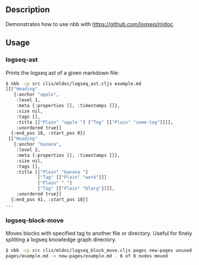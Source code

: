 ## Description

Demonstrates how to use nbb with https://github.com/logseq/mldoc.

## Usage

### logseq-ast

Prints the logseq ast of a given markdown file:

```sh
$ nbb -cp src clis/mldoc/logseq_ast.cljs example.md
[[["Heading"
   {:anchor "apple",
    :level 1,
    :meta {:properties [], :timestamps []},
    :size nil,
    :tags [],
    :title [["Plain" "apple "] ["Tag" [["Plain" "some-tag"]]]],
    :unordered true}]
  {:end_pos 18, :start_pos 0}]
 [["Heading"
   {:anchor "banana",
    :level 2,
    :meta {:properties [], :timestamps []},
    :size nil,
    :tags [],
    :title [["Plain" "banana "]
            ["Tag" [["Plain" "work"]]]
            ["Plain" " "]
            ["Tag" [["Plain" "blarg"]]]],
    :unordered true}]
  {:end_pos 41, :start_pos 18}]
...
```

### logseq-block-move

Moves blocks with specified tag to another file or directory. Useful for finely splitting a logseq knowledge graph directory.

```sh
$ nbb -cp src clis/mldoc/logseq_block_move.cljs pages new-pages unused-tag
pages/example.md -> new-pages/example.md - 6 of 8 nodes moved
```
